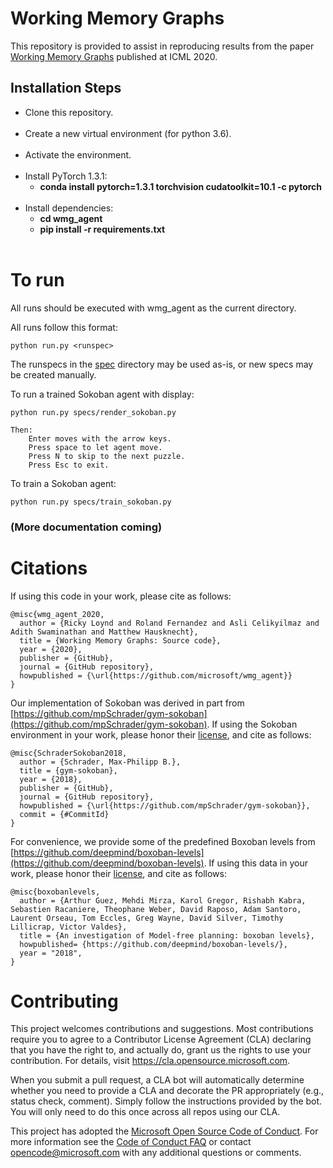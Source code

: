 
# Working Memory Graphs
This repository is provided to assist in reproducing results from 
the paper [Working Memory Graphs](https://arxiv.org/abs/1911.07141)
published at ICML 2020.


## Installation Steps
* Clone this repository.
	<br/><br/>
* Create a new virtual environment (for python 3.6).
	<br/><br/>
* Activate the environment.
	<br/><br/>
* Install PyTorch 1.3.1:
	* **conda install pytorch=1.3.1 torchvision cudatoolkit=10.1 -c pytorch**
	<br/><br/>
* Install dependencies:
	* **cd wmg_agent**
    * **pip install -r requirements.txt**
	<br/><br/>

# To run

All runs should be executed with wmg_agent as the current directory.

All runs follow this format:

    python run.py <runspec>

The runspecs in the [spec](specs) directory may be used as-is,
or new specs may be created manually.

To run a trained Sokoban agent with display:

    python run.py specs/render_sokoban.py
    
    Then:
        Enter moves with the arrow keys.
        Press space to let agent move.
        Press N to skip to the next puzzle.
        Press Esc to exit.

To train a Sokoban agent:

    python run.py specs/train_sokoban.py
    
### (More documentation coming)

# Citations

If using this code in your work, please cite as follows:

    @misc{wmg_agent_2020,
      author = {Ricky Loynd and Roland Fernandez and Asli Celikyilmaz and Adith Swaminathan and Matthew Hausknecht},
      title = {Working Memory Graphs: Source code},
      year = {2020},
      publisher = {GitHub},
      journal = {GitHub repository},
      howpublished = {\url{https://github.com/microsoft/wmg_agent}}
    }

Our implementation of Sokoban was derived in part from [https://github.com/mpSchrader/gym-sokoban](https://github.com/mpSchrader/gym-sokoban).
If using the Sokoban environment in your work, please honor their [license](environments/gym-sokoban-LICENSE), and cite as follows:

    @misc{SchraderSokoban2018,
      author = {Schrader, Max-Philipp B.},
      title = {gym-sokoban},
      year = {2018},
      publisher = {GitHub},
      journal = {GitHub repository},
      howpublished = {\url{https://github.com/mpSchrader/gym-sokoban}},
      commit = {#CommitId}
    }

For convenience, we provide some of the predefined Boxoban levels from [https://github.com/deepmind/boxoban-levels](https://github.com/deepmind/boxoban-levels).
If using this data in your work, please honor their [license](data/boxoban-levels-master/LICENSE), and cite as follows:

    @misc{boxobanlevels,
      author = {Arthur Guez, Mehdi Mirza, Karol Gregor, Rishabh Kabra, Sebastien Racaniere, Theophane Weber, David Raposo, Adam Santoro, Laurent Orseau, Tom Eccles, Greg Wayne, David Silver, Timothy Lillicrap, Victor Valdes},
      title = {An investigation of Model-free planning: boxoban levels},
      howpublished= {https://github.com/deepmind/boxoban-levels/},
      year = "2018",
    }

# Contributing

This project welcomes contributions and suggestions.  Most contributions require you to agree to a
Contributor License Agreement (CLA) declaring that you have the right to, and actually do, grant us
the rights to use your contribution. For details, visit https://cla.opensource.microsoft.com.

When you submit a pull request, a CLA bot will automatically determine whether you need to provide
a CLA and decorate the PR appropriately (e.g., status check, comment). Simply follow the instructions
provided by the bot. You will only need to do this once across all repos using our CLA.

This project has adopted the [Microsoft Open Source Code of Conduct](https://opensource.microsoft.com/codeofconduct/).
For more information see the [Code of Conduct FAQ](https://opensource.microsoft.com/codeofconduct/faq/) or
contact [opencode@microsoft.com](mailto:opencode@microsoft.com) with any additional questions or comments.
